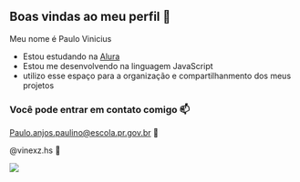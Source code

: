 ## Boas vindas ao meu perfil 🖤

Meu nome é Paulo Vinicius

- Estou estudando na [Alura](https://www.alura.com.br)
- Estou me desenvolvendo na linguagem  JavaScript
- utilizo esse espaço para a organização e compartilhanmento dos meus projetos

### Você pode entrar em contato comigo 📫

Paulo.anjos.paulino@escola.pr.gov.br 📧

@vinexz.hs 📱

![](https://media1.tenor.com/m/hUZWT9W6VScAAAAd/ghostface-scream-mask.gif)
